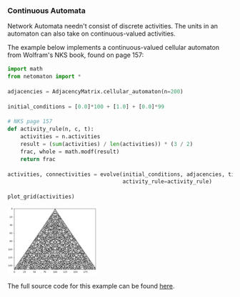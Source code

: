 ### Continuous Automata

Network Automata needn't consist of discrete activities. The units in an
automaton can also take on continuous-valued activities.

The example below implements a continuous-valued cellular automaton
from Wolfram's NKS book, found on page 157:

```python
import math
from netomaton import *

adjacencies = AdjacencyMatrix.cellular_automaton(n=200)

initial_conditions = [0.0]*100 + [1.0] + [0.0]*99

# NKS page 157
def activity_rule(n, c, t):
    activities = n.activities
    result = (sum(activities) / len(activities)) * (3 / 2)
    frac, whole = math.modf(result)
    return frac

activities, connectivities = evolve(initial_conditions, adjacencies, timesteps=150,
                                    activity_rule=activity_rule)

plot_grid(activities)
```
<img src="../../resources/continuous_ca.png" width="40%"/>

The full source code for this example can be found [here](continuous_automata_demo.py).
